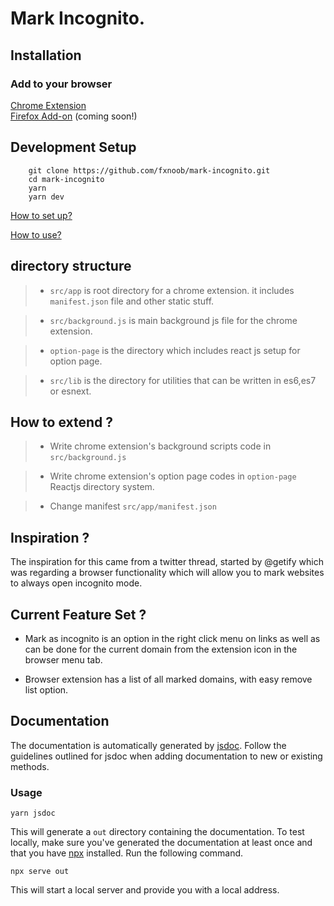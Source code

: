 # Mark Incognito.


## Installation

### Add to your browser
[Chrome Extension](https://chrome.google.com/webstore/detail/mark-incognito/jlcjobnhmlbigainbeahgmnbbcikbkba)  
[Firefox Add-on](#) (coming soon!)

## Development Setup

```
    git clone https://github.com/fxnoob/mark-incognito.git
    cd mark-incognito
    yarn
    yarn dev
```


[How to set up?](https://github.com/fxnoob/mark-incognito/blob/master/INSTALL.md)

[How to use?](https://github.com/fxnoob/mark-incognito/blob/master/USAGE.md)


## directory structure
> *    `src/app` is root directory for a chrome extension. it includes `manifest.json` file and other static stuff.

> *    `src/background.js`  is main background js  file for the chrome extension.

 > *  `option-page` is the directory which includes react js setup for option page.

 > *  `src/lib` is the directory for utilities that can be written in es6,es7 or esnext.

## How to extend ?

>   *  Write chrome extension's background scripts code in `src/background.js`

>  * Write chrome extension's option page codes in `option-page` Reactjs directory system.

>  * Change manifest `src/app/manifest.json` 


## Inspiration ?

The inspiration for this came from a twitter thread, started by @getify which was regarding a browser functionality which will allow you to mark websites to always open incognito mode.


## Current Feature Set ?

- Mark as incognito is an option in the right click menu on links as well as can be done for the current domain from the extension icon in the browser menu tab.

- Browser extension has a list of all marked domains, with easy remove list option.

## Documentation

The documentation is automatically generated by [jsdoc](https://github.com/jsdoc/jsdoc). Follow the guidelines outlined for jsdoc when adding documentation to new or existing methods.

### Usage

```
yarn jsdoc
```

This will generate a `out` directory containing the documentation. To test locally, make sure you've generated the documentation at least once and that you have [npx](https://www.npmjs.com/package/npx) installed. Run the following command.

```
npx serve out
```

This will start a local server and provide you with a local address.
